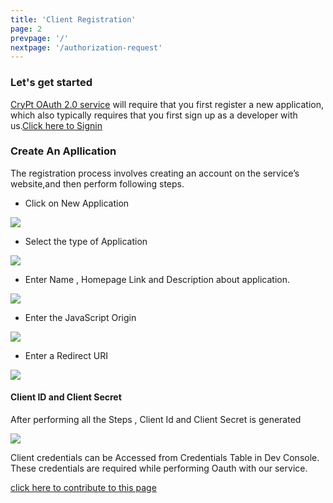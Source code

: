 ```yaml
---
title: 'Client Registration'
page: 2
prevpage: '/'
nextpage: '/authorization-request'
---
```


### Let's get started

[CryPt OAuth 2.0 service]('https://crypt-oauth.web.app') will require that you first register a new application, which also typically requires that you first sign up as a developer with us.[Click here to Signin]('https://crypt-oauth.web.app/login')

### Create An Apllication

The registration process involves creating an account on the service’s website,and then perform following steps.
- Click on New Application

![](../images/new-application.jpg )

- Select the type of Application

![](../images/type.jpg )

- Enter Name , Homepage Link and Description about application.

![](../images/basic-info.jpg )

- Enter the JavaScript Origin

![](../images/origin.jpg )

- Enter a Redirect URI 

![](../images/redirect.jpg )

#### Client ID and Client Secret

After performing all the Steps , Client Id and Client Secret is generated 

![](../images/credentials.jpg)

Client credentials can be  Accessed from Credentials Table in Dev Console.
These credentials are required while performing Oauth with our service.

[click here to contribute to this page](https://github.com/sharvan-sharma/CryPt-docs/tree/master/src/markdown-pages/get-started.md)